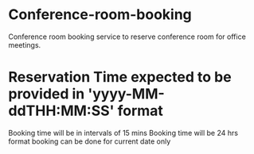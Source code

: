# Conference-room-booking
Conference room booking service to reserve conference room for office meetings.

# Reservation Time expected to be provided in 'yyyy-MM-ddTHH:MM:SS' format
Booking time will be in intervals of 15 mins 
Booking time will be 24 hrs format
booking can be done for current date only
